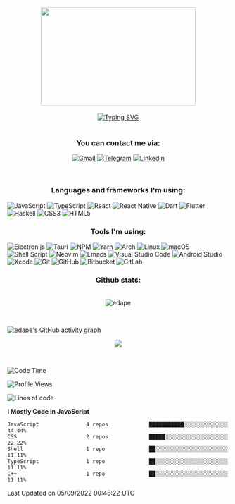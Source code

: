 <div align="center"><kbd><img src="https://c.tenor.com/76XxFDBUu48AAAAC/frustrated-mad.gif" width="352" height="224"/></kbd></div>
&nbsp;

<div align="center">
<a href="https://git.io/typing-svg"><img src="https://readme-typing-svg.herokuapp.com?duration=7000&color=EBCB8B&background=3B4252F4&vCenter=true&width=900&lines=Hi+);I%E2%80%99m+interested+in+coding%2C+reading%2C+music%2C+apes;currently+working+as+a+React+Native+developer;looking+to+collaborate+on+React%2FJS%2FElectron%2FReact+Native%2FDart+project;Also+I'm+big+fan+of+Neovim%2C+Tmux%2C++Xmonad+and+all+Linux+stuff;Running+Arch+Linux+with+Xmonad+on+my+mobile+workstation;You+can+reach+me+by+an+email+below" alt="Typing SVG" /></a>
</div>
&nbsp;
<div align="center">
  <h3>You can contact me via:</h3>
  
[![Gmail](https://img.shields.io/badge/Gmail-D14836?style=for-the-badge&logo=gmail&logoColor=white)](mailto:edmondavetisyanw@gmail.com)
[![Telegram](https://img.shields.io/badge/Telegram-2CA5E0?style=for-the-badge&logo=telegram&logoColor=white)](https://t.me/edmondrush)
[![LinkedIn](https://img.shields.io/badge/linkedin-%230077B5.svg?style=for-the-badge&logo=linkedin&logoColor=white)](https://www.linkedin.com/skill-assessments/JavaScript/report/)
</div>

&nbsp;

<div align="center">
  <h3>Languages and frameworks I'm using:</h3>
  </div>
  
  ![JavaScript](https://img.shields.io/badge/javascript-%23323330.svg?style=for-the-badge&logo=javascript&logoColor=%23F7DF1E)
  ![TypeScript](https://img.shields.io/badge/typescript-%23007ACC.svg?style=for-the-badge&logo=typescript&logoColor=white)
  ![React](https://img.shields.io/badge/react-%2320232a.svg?style=for-the-badge&logo=react&logoColor=%2361DAFB)
  ![React Native](https://img.shields.io/badge/react_native-%2320232a.svg?style=for-the-badge&logo=react&logoColor=%2361DAFB)
  ![Dart](https://img.shields.io/badge/dart-%230175C2.svg?style=for-the-badge&logo=dart&logoColor=white)
  ![Flutter](https://img.shields.io/badge/Flutter-%2302569B.svg?style=for-the-badge&logo=Flutter&logoColor=white)
  ![Haskell](https://img.shields.io/badge/Haskell-5e5086?style=for-the-badge&logo=haskell&logoColor=white)
  ![CSS3](https://img.shields.io/badge/css3-%231572B6.svg?style=for-the-badge&logo=css3&logoColor=white)
  ![HTML5](https://img.shields.io/badge/html5-%23E34F26.svg?style=for-the-badge&logo=html5&logoColor=white)
  
  <div align="center">
  <h3>Tools I'm using:</h3>
  </div>
  
  ![Electron.js](https://img.shields.io/badge/Electron-191970?style=for-the-badge&logo=Electron&logoColor=white)
  ![Tauri](https://img.shields.io/badge/tauri-%2324C8DB.svg?style=for-the-badge&logo=tauri&logoColor=%23FFFFFF)
  ![NPM](https://img.shields.io/badge/NPM-%23000000.svg?style=for-the-badge&logo=npm&logoColor=white)
  ![Yarn](https://img.shields.io/badge/yarn-%232C8EBB.svg?style=for-the-badge&logo=yarn&logoColor=white)
  ![Arch](https://img.shields.io/badge/Arch%20Linux-1793D1?logo=arch-linux&logoColor=fff&style=for-the-badge)
  ![Linux](https://img.shields.io/badge/Linux-FCC624?style=for-the-badge&logo=linux&logoColor=black)
  ![macOS](https://img.shields.io/badge/mac%20os-000000?style=for-the-badge&logo=macos&logoColor=F0F0F0)
  ![Shell Script](https://img.shields.io/badge/shell_script-%23121011.svg?style=for-the-badge&logo=gnu-bash&logoColor=white)
  ![Neovim](https://img.shields.io/badge/NeoVim-%2357A143.svg?&style=for-the-badge&logo=neovim&logoColor=white)
  ![Emacs](https://img.shields.io/badge/Emacs-%237F5AB6.svg?&style=for-the-badge&logo=gnu-emacs&logoColor=white)
  ![Visual Studio Code](https://img.shields.io/badge/Visual%20Studio%20Code-0078d7.svg?style=for-the-badge&logo=visual-studio-code&logoColor=white)
  ![Android Studio](https://img.shields.io/badge/Android%20Studio-3DDC84.svg?style=for-the-badge&logo=android-studio&logoColor=white)
  ![Xcode](https://img.shields.io/badge/Xcode-007ACC?style=for-the-badge&logo=Xcode&logoColor=white)
  ![Git](https://img.shields.io/badge/git-%23F05033.svg?style=for-the-badge&logo=git&logoColor=white)
  ![GitHub](https://img.shields.io/badge/github-%23121011.svg?style=for-the-badge&logo=github&logoColor=white)
  ![Bitbucket](https://img.shields.io/badge/bitbucket-%230047B3.svg?style=for-the-badge&logo=bitbucket&logoColor=white)
  ![GitLab](https://img.shields.io/badge/gitlab-%23181717.svg?style=for-the-badge&logo=gitlab&logoColor=white)
  
<div align="center">

  <h3>Github stats:</h3>
  <br>
  <img align="center" src="https://github-readme-streak-stats.herokuapp.com/?user=edavetisyan&theme=dark" alt="edape" />
</div>

&nbsp;

[![edape's GitHub activity graph](https://activity-graph.herokuapp.com/graph?username=edavetisyan&theme=xcode)](https://github.com/edavetisyan)

<div align="center">
  <img src="https://github-readme-stats.vercel.app/api/wakatime?username=edape&theme=dark&layout=compact"></img>
</div>

&nbsp;

<!--START_SECTION:waka-->
![Code Time](http://img.shields.io/badge/Code%20Time-0%20secs-blue)

![Profile Views](http://img.shields.io/badge/Profile%20Views-3-blue)

![Lines of code](https://img.shields.io/badge/From%20Hello%20World%20I%27ve%20Written-2%20Million%20lines%20of%20code-blue)

**I Mostly Code in JavaScript** 

```text
JavaScript               4 repos             ███████████░░░░░░░░░░░░░░   44.44% 
CSS                      2 repos             █████░░░░░░░░░░░░░░░░░░░░   22.22% 
Shell                    1 repo              ██░░░░░░░░░░░░░░░░░░░░░░░   11.11% 
TypeScript               1 repo              ██░░░░░░░░░░░░░░░░░░░░░░░   11.11% 
C++                      1 repo              ██░░░░░░░░░░░░░░░░░░░░░░░   11.11%

```



 Last Updated on 05/09/2022 00:45:22 UTC
<!--END_SECTION:waka-->
